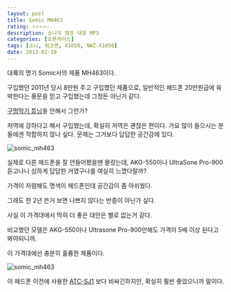 ```yaml
---
layout: post
title: Somic MH463
rating: ⭐️⭐️⭐️⭐️☆
description: 소니의 앰프 내장 MP3
categories: [오픈케이스]
tags: [소니, 워크맨, X1050, NWZ-X1050]
date: 2013-02-10
---
```


대륙의 명기 Somic사의 제품 MH463이다.

구입했던 2011년 당시 8만원 주고 구입했던 제품으로, 일반적인 헤드폰 20만원급에 육박한다는 풍문을 믿고 구입했는데 그정돈 아닌거 같다.

[구멍막기 튜닝](http://blog.naver.com/hongsy2340/10114197472)을 안해서 그런가?

저역에 강하다고 해서 구입했는데, 확실히 저역은 괜찮은 편이다. 가요 많이 들으시는 분들에겐 적합하지 않나 싶다. 문제는 그거보다 답답한 공간감에 있다. 

![somic_mh463](../../review/img/2013/somic_mh463_01.jpg)


실제로 다른 헤드폰을 잘 안들어봤을땐 몰랐는데, AKG-550이나 UltraSone Pro-900 듣고나니 심하게 답답한 거였구나를 여실히 느꼈다랄까?

가격이 저렴해도 명색이 헤드폰인데 공간감이 좀 아쉬웠다. 

그래도 한 2년 쓴거 보면 나쁘지 않다는 반증이 아닌가 싶다.

사실 이 가격대에서 딱히 더 좋은 대안은 별로 없는거 같다.

비교했던 모델은 AKG-550이나 Ultrasone Pro-900만해도 가격이 5배 이상 된다고 봐야되니까.

이 가격대에선 충분히 훌륭한 제품이다.

![somic_mh463](../../review/img/2013/somic_mh463_02.jpg)

이 헤드폰 이전에 사용한 [ATC-SJ1](http://shopping.naver.com/detail/detail.nhn?query=%EC%98%A4%EB%94%94%EC%98%A4%ED%85%8C%ED%81%AC%EB%8B%88%EC%B9%B4%20ATH-SJ&cat_id=40009307&nv_mid=4110036724&frm=NVSCPRO) 보다 비싸긴하지만, 확실히 훨씬 좋았으니까 말이다.